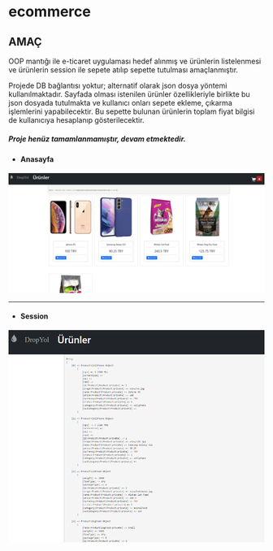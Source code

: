# ecommerce

## AMAÇ

OOP mantığı ile e-ticaret uygulaması hedef alınmış ve ürünlerin listelenmesi ve ürünlerin session ile sepete atılıp sepette tutulması amaçlanmıştır.

Projede DB bağlantısı yoktur; alternatif olarak json dosya yöntemi kullanılmaktadır. Sayfada olması istenilen ürünler özellikleriyle birlikte bu json dosyada tutulmakta ve kullanıcı onları sepete ekleme, çıkarma işlemlerini yapabilecektir. Bu sepette bulunan ürünlerin toplam fiyat bilgisi de kullanıcıya hesaplanıp gösterilecektir. 

##### Proje henüz tamamlanmamıştır, devam etmektedir.



* #### Anasayfa 
![anasayfa](https://github.com/damlayazici/ecommerce/blob/main/anasayfa.PNG)

<hr>

* #### Session
![session](https://github.com/damlayazici/ecommerce/blob/main/session.PNG)
